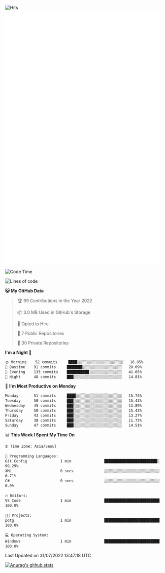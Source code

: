![Hits](https://hits.seeyoufarm.com/api/count/incr/badge.svg?url=https%3A%2F%2Fgithub.com%2Fkokose1234&count_bg=%2379C83D&title_bg=%23555555&icon=apple.svg&icon_color=%23E7E7E7&title=hits&edge_flat=false)
<br/>
![Metrics](https://github.com/kokose1234/kokose1234/blob/main/github-metrics.svg)

<!--START_SECTION:waka-->
![Code Time](http://img.shields.io/badge/Code%20Time-657%20hrs%2020%20mins-blue)

![Lines of code](https://img.shields.io/badge/From%20Hello%20World%20I%27ve%20Written-943%20Thousand%20lines%20of%20code-blue)

**🐱 My GitHub Data** 

> 🏆 99 Contributions in the Year 2022
 > 
> 📦 3.0 MB Used in GitHub's Storage 
 > 
> 💼 Opted to Hire
 > 
> 📜 7 Public Repositories 
 > 
> 🔑 30 Private Repositories  
 > 
**I'm a Night 🦉** 

```text
🌞 Morning    52 commits     ████░░░░░░░░░░░░░░░░░░░░░   16.05% 
🌆 Daytime    91 commits     ███████░░░░░░░░░░░░░░░░░░   28.09% 
🌃 Evening    133 commits    ██████████░░░░░░░░░░░░░░░   41.05% 
🌙 Night      48 commits     ███░░░░░░░░░░░░░░░░░░░░░░   14.81%

```
📅 **I'm Most Productive on Monday** 

```text
Monday       51 commits     ████░░░░░░░░░░░░░░░░░░░░░   15.74% 
Tuesday      50 commits     ███░░░░░░░░░░░░░░░░░░░░░░   15.43% 
Wednesday    45 commits     ███░░░░░░░░░░░░░░░░░░░░░░   13.89% 
Thursday     50 commits     ███░░░░░░░░░░░░░░░░░░░░░░   15.43% 
Friday       43 commits     ███░░░░░░░░░░░░░░░░░░░░░░   13.27% 
Saturday     38 commits     ███░░░░░░░░░░░░░░░░░░░░░░   11.73% 
Sunday       47 commits     ███░░░░░░░░░░░░░░░░░░░░░░   14.51%

```


📊 **This Week I Spent My Time On** 

```text
⌚︎ Time Zone: Asia/Seoul

💬 Programming Languages: 
Git Config               1 min               ████████████████████████░   99.29% 
XML                      0 secs              ░░░░░░░░░░░░░░░░░░░░░░░░░   0.71% 
C#                       0 secs              ░░░░░░░░░░░░░░░░░░░░░░░░░   0.0%

🔥 Editors: 
VS Code                  1 min               █████████████████████████   100.0%

🐱‍💻 Projects: 
potg                     1 min               █████████████████████████   100.0%

💻 Operating System: 
Windows                  1 min               █████████████████████████   100.0%

```


 Last Updated on 31/07/2022 13:47:18 UTC
<!--END_SECTION:waka-->

[![Anurag's github stats](https://github-readme-stats.vercel.app/api?username=kokose1234&theme=dracula)](https://github.com/anuraghazra/github-readme-stats)



	
